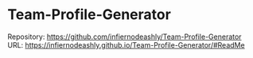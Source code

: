 # Team-Profile-Generator

Repository: https://github.com/infiernodeashly/Team-Profile-Generator
URL: https://infiernodeashly.github.io/Team-Profile-Generator/#ReadMe

